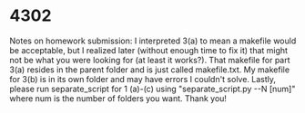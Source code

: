 # 4302
Notes on homework submission:
I interpreted 3(a) to mean a makefile would be acceptable, but I realized later (without enough time to fix it) that might not be what you were looking for (at least it works?). That makefile for part 3(a) resides in the parent folder and is just called makefile.txt. My makefile for 3(b) is in its own folder and may have errors I couldn't solve. Lastly, please run separate_script for 1 (a)-(c) using "separate_script.py --N [num]" where num is the number of folders you want. Thank you!

